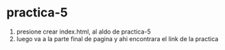 # practica-5
1) presione crear index.html, al aldo de practica-5
2) luego va a la parte final de pagina y ahi encontrara el link de la practica
